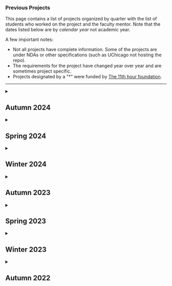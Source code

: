<!--- This file is generated from a script DO NOT EDIT DIRECTLY -->
### Previous Projects

This page contains a list of projects organized by quarter with the list of students who worked on the project and the faculty mentor. Note that the dates listed below are by _calendar year_ not academic year.

A few important notes:
* Not all projects have complete information. Some of the projects are under NDAs or other specifications (such as UChicago not hosting the repo).
* The requirements for the project have changed year over year and are sometimes project specific.
* Projects designated by a "&#8224;" were funded by <!-- markdown-link-check-disable -->[The 11th hour foundation](https://11thhourproject.org/)<!-- markdown-link-check-enable -->.

---


<details>

<summary><h2>Autumn 2024</h2></summary>

This quarter's pitchbook, which contains the basic project specification can be found <a href="./pitchbooks/2024-autumn-pitchbook.pdf">here</a>.

<table>
        <thead>
            <tr>
                <th>Org. Name</th>
                <th>Project Desc.</th>
                <th>Repository</th>
                <th>One-Pager</th>
                <th>Mentor(s)</th>
                <th>Students</th>
                <th>External Mentor(s)</th>
                <th>TA</th>
            </tr>
        </thead>
        <tbody>
    <tr><td><a href="https://www.anl.gov/">Argonne</a></td><td>Extending Argo with LLM-driven Agents and Workflows</td><td><a href="https://github.com/dsi-clinic/2024-autumn-argonne">Private Repo</a></td><td><a href="./one-pagers/2024-autumn/Argonne.pdf">One-Pager</a></td><td><ul><li><a href="https://datascience.uchicago.edu/people/bill-trok/">Bill Trok</a></li></ul></td><td><ul><li><a href="https://www.github.com/siyakalra830">Siya Kalra</a></li><li><a href="https://www.github.com/aliu65803">Angela Liu</a></li><li><a href="https://www.github.com/anacpguedes">Ana Carolina Pereira Guedes</a></li><li><a href="https://www.github.com/udaymalik12">Uday Malik</a></li></ul></td><td><ul><li>Matthew Dearing</li></ul></td><td><ul><li><a href="https://github.com/cassietang717">Cassie Tang</a></li></ul></td></tr>
<tr><td><a href="https://computing.fnal.gov/kevin-pedro/">Fermilab Simulations</a></td><td>Improving ML-based simulations of particle physics experiments</td><td><a href="https://github.com/dsi-clinic/2023-Autumn-Clinic-Fermi-CaloDiffusionPaper">DSI Repo</a></td><td><a href="./one-pagers/2024-autumn/Fermi-simulations.pdf">One-Pager</a></td><td><ul><li>Owen Melina</li><li><a href="https://datascience.uchicago.edu/people/alexander-bogatskiy/">Alexander Bogatskiy</a></li></ul></td><td><ul><li><a href="https://www.github.com/TangyKiwi">Kevin Lin</a></li><li><a href="https://www.github.com/dcm9">Aaron Zhang</a></li><li><a href="https://www.github.com/isaacharlem">Isaac Harlem</a></li><li><a href="https://www.github.com/simonkatz88">Simon Katz</a></li></ul></td><td><ul><li>Oz Amram </li><li> Kevin Pedro</li></ul></td><td><ul><li><a href="https://github.com/IanJoffe">Ian Joffe</a></li></ul></td></tr>
<tr><td><a href="https://computing.fnal.gov/giuseppe-cerati/">Fermilab Graph Neural Networks</a></td><td>Graph Neural Networks for Liquid Argon Time Projection Chambers</td><td><a href="https://github.com/dsi-clinic/2024-autumn-nugraph">DSI Repo</a></td><td><a href="./one-pagers/2024-autumn/Fermi-gnn.pdf">One-Pager</a></td><td><ul><li><a href="https://datascience.uchicago.edu/people/jie-jian/">Jie Jian</a></li></ul></td><td><ul><li><a href="https://www.github.com/msaidenberg">Meghane Saidenberg-Coriston</a></li><li><a href="https://www.github.com/crimsondevil0929">Yuze Gu</a></li><li><a href="https://www.github.com/alexbacro">Alexander Bacro</a></li></ul></td><td><ul><li>Giuseppe Cerati</li></ul></td><td><ul><li><a href="https://github.com/jiazheng-wang-yes">Justin Wang</a></li></ul></td></tr>
<tr><td><a href="https://cmap.illinois.gov/">Chicago Metropolitan Agency for Planning</a></td><td>NE Illinois Stormwater Storage and Site-Scale Green Infrastructure Inventory</td><td><a href="https://github.com/dsi-clinic/CMAP">DSI Repo</a></td><td><a href="./one-pagers/2024-autumn/CMAP.pdf">One-Pager</a></td><td><ul><li><a href="https://scholar.google.com/citations?user=1Gs8kcYAAAAJ&hl=en">Anna Woodard</a></li></ul></td><td><ul><li><a href="https://www.github.com/anna-poon">Anna Poon</a></li><li><a href="https://www.github.com/ms475">Mohit Kumar Sathishkumar</a></li><li><a href="https://www.github.com/collin-k">Collin Kim</a></li><li><a href="https://www.github.com/Wxy-23">Xiaoyue Wei</a></li></ul></td><td><ul><li>Holly Hudson</li></ul></td><td><ul><li><a href="https://github.com/cassietang717">Cassie Tang</a></li></ul></td></tr>
<tr><td><a href="https://internetequity.uchicago.edu/">Internet Equity Initative</a></td><td>Patterns of FCC broadband challenges</td><td><a href="https://github.com/dsi-clinic/2024-autumn-IEI">Private Repo</a></td><td><a href="./one-pagers/2024-autumn/Internet%20Equity%20Initative.pdf">One-Pager</a></td><td><ul><li><a href="https://datascience.uchicago.edu/people/jonatas-marques/">Jonatas Marques</a></li></ul></td><td><ul><li><a href="https://www.github.com/normanalexa31">Alexa Norman</a></li><li><a href="https://www.github.com/Haina2004">Haina Yu</a></li><li><a href="https://www.github.com/JackChefetz">Jack Chefetz</a></li><li><a href="https://www.github.com/chychoy">Hing Yee Choy</a></li></ul></td><td><ul><li>Alexis Schrubbe</li></ul></td><td><ul><li><a href="https://github.com/stellaaachen">Stella Chen</a></li></ul></td></tr>
<tr><td><a href="">Center for Living Systems</a></td><td>AI and Cell Segmentation</td><td><a href="https://github.com/dsi-clinic/2024-autumn-cls">Private Repo</a></td><td><a href="./one-pagers/2024-autumn/Center%20for%20Living%20Systems.pdf">One-Pager</a></td><td><ul><li><a href="https://datascience.uchicago.edu/people/liya-ding/">Liya Ding</a></li></ul></td><td><ul><li><a href="https://www.github.com/kruthig03">Kruthi Gollapudi</a></li><li><a href="https://www.github.com/etanios03">Eve Tanios</a></li><li><a href="https://www.github.com/jbendavid">Jared Bendavid</a></li><li><a href="https://www.github.com/victorfbrown">Victor Brown</a></li></ul></td><td></td><td><ul><li><a href="https://github.com/jiazheng-wang-yes">Justin Wang</a></li></ul></td></tr>
<tr><td><a href="https://www.morningstar.com">Morningstar</a></td><td>LLM Performance Improvements</td><td><a href="https://github.com/dsi-clinic/2024-autumn-morningstar">Private Repo</a></td><td></td><td><ul><li><a href="https://github.com/timhannifan">Tim Hannifan</a></li><li><a href="https://scholar.google.com/citations?user=AzsyeyIAAAAJ&hl=en">Patricia Chiril</a></li></ul></td><td><ul><li><a href="https://www.github.com/jonathanhuang-bot">Jonathan Huang</a></li><li><a href="https://www.github.com/arenmizuno">Aren Mizuno</a></li><li><a href="https://www.github.com/henryjosephson">Henry Josephson</a></li><li><a href="https://www.github.com/Kev0208">Kevin Liu</a></li></ul></td><td></td><td><ul><li><a href="https://github.com/graceshaoy">Grace Shao</a></li></ul></td></tr>
<tr><td><a href="https://www.invenergy.com">Invenergy</a></td><td>Gen AI for Energy News</td><td><a href="https://github.com/dsi-clinic/2024-autumn-invenergy">Private Repo</a></td><td></td><td><ul><li><a href="https://scholar.google.com/citations?user=-RVWgYUAAAAJ&hl=en">Julia Mendelsohn</a></li><li><a href="https://www.nickross.site/">Nick Ross</a></li></ul></td><td><ul><li><a href="https://www.github.com/AMA7103">Anuj Agarwal</a></li><li><a href="https://www.github.com/egouilliard">Edouard Gouilliard</a></li><li><a href="https://www.github.com/yyyyyyyyyynot">Yanzhe Shi</a></li><li><a href="https://www.github.com/rainliu19">Rain Liu</a></li></ul></td><td></td><td></td></tr>
<tr><td><a href="https://www.foodsystem6.org/">Food System 6</a></td><td>Visualizing the Economic Infrastructure of the US Poultry Industry</td><td><a href="https://github.com/dsi-clinic/2024-autumn-FS6">Private Repo</a></td><td><a href="./one-pagers/2024-autumn/Food%20System%206.pdf">One-Pager</a></td><td><ul><li><a href="https://datascience.uchicago.edu/people/meghan-hutch-she-her/">Meghan Hutch</a></li></ul></td><td><ul><li><a href="https://www.github.com/lilaweizer">Lila Weizer</a></li><li><a href="https://www.github.com/MaoYingrong">Yingrong Mao</a></li><li><a href="https://www.github.com/hleiderman">Hayden Leiderman</a></li><li><a href="https://www.github.com/maxwell-resnick">Maxwell Resnick</a></li></ul></td><td></td><td><ul><li><a href="https://github.com/YukaiYang0803">Yukai Yang</a></li></ul></td></tr>
<tr><td><a href="https://help.rescue.org">International Rescue Committee</a></td><td>Malnutrition Prediction</td><td><a href="https://github.com/dsi-clinic/2024-autumn-IRC">Private Repo</a></td><td><a href="./one-pagers/2024-autumn/International%20Rescue%20Committee.pdf">One-Pager</a></td><td><ul><li><a href="https://datascience.uchicago.edu/people/seyed-a-esmaeili/">Seyed Esmaeili</a></li><li><a href="https://datascience.uchicago.edu/people/susan-paykin/">Susan Paykin</a></li></ul></td><td><ul><li><a href="https://www.github.com/mlumlauf">Maya Umlauf</a></li><li><a href="https://www.github.com/bellegn1">Belle Nahoom</a></li><li><a href="https://www.github.com/alexandranehme">Alexandra Nehme</a></li><li><a href="https://www.github.com/ emmaricks">Emma Ricks</a></li></ul></td><td></td><td><ul><li><a href="https://github.com/YukaiYang0803">Yukai Yang</a></li></ul></td></tr>
<tr><td><a href="https://buildingdecarb.org/">Building Decarbonization Coalition</a></td><td>LLM/Chatbot for Thermal Energy Networks</td><td><a href="https://github.com/dsi-clinic/2024-autumn-building-decarbon">Private Repo</a></td><td><a href="./one-pagers/2024-autumn/Building%20Decarbonization%20Coalition.pdf">One-Pager</a></td><td><ul><li><a href="https://scholar.google.com.hk/citations?user=B-cTWkEAAAAJ">Satadisha Saha Bhowmick</a></li></ul></td><td><ul><li><a href="https://www.github.com/jmakk123">Jared Maksoud</a></li><li><a href="https://www.github.com/mondaiarimasen">Victor Zhang</a></li><li><a href="https://www.github.com/akaboski">Andrew Kaboski</a></li><li><a href="https://www.github.com/aguerrero0034">Andres A Guerrero</a></li></ul></td><td></td><td><ul><li><a href="https://github.com/IanJoffe">Ian Joffe</a></li></ul></td></tr>
<tr><td><a href="https://www.rafiusa.org/">RAFI -- Grocery Atlas&#8224;</a></td><td>MSA Analysis on Grocery Atlas</td><td><a href="https://github.com/dsi-clinic/2024-autumn-rafi-grocery">Private Repo</a></td><td><a href="./one-pagers/2024-autumn/RAFI%20--%20Grocery%20Atlas.pdf">One-Pager</a></td><td><ul><li><a href="https://datascience.uchicago.edu/people/kelly-smalenberger/">Kelly Smalenberger</a></li></ul></td><td><ul><li><a href="https://www.github.com/khwaishvohra">Khwaish Vohra</a></li><li><a href="https://www.github.com/jenspinoglio">Jennifer Spinoglio</a></li><li><a href="https://www.github.com/amarchakitus">Adam Marchakitus</a></li><li><a href="https://www.github.com/joaqpinto">Joaquin Pinto</a></li></ul></td><td><ul><li>Dylan Halpern</li></ul></td><td><ul><li><a href="https://github.com/asteinhart">Austin Steinhart</a></li></ul></td></tr>
<tr><td><a href="https://www.lib.uchicago.edu/">UChicago Library</a></td><td>Optimizing Library Storage</td><td><a href="https://github.com/dsi-clinic/2024-autumn-uchicago-library">Private Repo</a></td><td><a href="./one-pagers/2024-autumn/UChicago%20Library.pdf">One-Pager</a></td><td><ul><li><a href="https://github.com/SusannaLange">Susanna Lange</a></li></ul></td><td><ul><li><a href="https://www.github.com/seanwon1217">Seungwook (Sean) Won</a></li><li><a href="https://www.github.com/TheShai81">Shailesh Bolduc</a></li><li><a href="https://www.github.com/nitikakurma">Nitika Kurma</a></li><li><a href="https://www.github.com/kaitlynli2025">Kaitlyn Li</a></li></ul></td><td><ul><li>David Bottorff</li></ul></td><td><ul><li><a href="https://github.com/asteinhart">Austin Steinhart</a></li></ul></td></tr>
<tr><td><a href="https://www.rafiusa.org/">RAFI -- Demographic Overlay&#8224;</a></td><td>Demographic overlay on Poultry Farms</td><td><a href="https://github.com/dsi-clinic/2024-autumn-rafi-poultry">Private Repo</a></td><td><a href="./one-pagers/2024-autumn/RAFI%20--%20Demographic%20Overlay.pdf">One-Pager</a></td><td><ul><li><a href="https://datascience.uchicago.edu/people/kriti-sehgal/">Kriti Sehgal</a></li></ul></td><td><ul><li><a href="https://www.github.com/sabrinamatsui31">Sabrina Matsui</a></li><li><a href="https://www.github.com/Estherg1">Esther Goldberg</a></li><li><a href="https://www.github.com/ypan02">Yue Pan</a></li><li><a href="https://www.github.com/yasminshalim">Yasmin Shalim</a></li></ul></td><td><ul><li>Trevor Spreadbury</li></ul></td><td><ul><li><a href="https://github.com/stellaaachen">Stella Chen</a></li></ul></td></tr>
<tr><td><a href="">IDI -- Palm Industry Grievances&#8224;</a></td><td>Mapping Human Rights Violations in the Palm Oil Industry</td><td><a href="https://github.com/dsi-clinic/2024-autumn-palmwatch-grievences">Private Repo</a></td><td><a href="./one-pagers/2024-autumn/IDI%20--%20Palm%20Industry%20Grievances.pdf">One-Pager</a></td><td><ul><li><a href="https://jc-fang.github.io/">Jingchao Fang</a></li></ul></td><td><ul><li><a href="https://www.github.com/hwschwab">Harper Schwab</a></li><li><a href="https://www.github.com/nwosuo">Osinachi Nkemdirim Nwosu</a></li><li><a href="https://www.github.com/emandabisrat">Emanda Bisrat</a></li><li><a href="https://www.github.com/liamstarnes">Liam Starnes</a></li></ul></td><td><ul><li>Launa Greer</li></ul></td><td></td></tr>
<tr><td><a href="">University of Northern Iowa</a></td><td>Characterizing Narrative Through Variations in Power Dynamics</td><td><a href="https://github.com/dsi-clinic/2024-autumn-uni">Private Repo</a></td><td><a href="./one-pagers/2024-autumn/University%20of%20Northern%20Iowa.pdf">One-Pager</a></td><td><ul><li><a href="https://scholar.google.com/citations?user=GpbeNCsAAAAJ&hl=en">Ganghua Wang</a></li></ul></td><td><ul><li><a href="https://www.github.com/WinaAar">Wina Aaron</a></li><li><a href="https://www.github.com/abigailstarr">Abigail Starr</a></li><li><a href="https://www.github.com/shfessuh">Sana Fessuh</a></li><li><a href="https://www.github.com/AnniiiinnA">Hanyun Liu</a></li></ul></td><td><ul><li>Taraneh Matloob</li></ul></td><td><ul><li><a href="https://github.com/graceshaoy">Grace Shao</a></li></ul></td></tr>
</tbody></table>
</details>
<details>

<summary><h2>Spring 2024</h2></summary>

This quarter's pitchbook, which contains the basic project specification can be found <a href="./pitchbooks/2024-spring-pitchbook.pdf">here</a>.

<table>
        <thead>
            <tr>
                <th>Org. Name</th>
                <th>Project Desc.</th>
                <th>Repository</th>
                <th>One-Pager</th>
                <th>Mentor(s)</th>
                <th>Students</th>
                <th>External Mentor(s)</th>
                <th>TA</th>
            </tr>
        </thead>
        <tbody>
    <tr><td><a href="https://www.anl.gov/">Argonne</a></td><td>Operational requirement management using graph based knowledge            networks</td><td><a href="https://github.com/dsi-clinic/2023-clinic-Argonne">Private Repo</a></td><td><a href="./one-pagers/2024-spring/Argonne.pdf">One-Pager</a></td><td><ul><li><a href="https://datascience.uchicago.edu/people/bill-trok/">Bill Trok</a></li><li><a href="https://yjchoe.github.io/">YJ Choe</a></li></ul></td><td><ul><li><a href="https://www.github.com/VincentChirio">Vincent Chirio</a></li><li><a href="https://www.github.com/EllisBrander">Andrew Brander</a></li><li><a href="https://www.github.com/isaacharlem">Isaac Harlem</a></li><li><a href="https://www.github.com/Natiberhe">Nathan Berhe</a></li></ul></td><td><ul><li>Matthew Dearing</li></ul></td><td><ul><li><a href="https://github.com/vperezmartin">Victor Perez Martin</a></li></ul></td></tr>
<tr><td><a href="https://www.anl.gov/">Argonne-Fermi</a></td><td>AI to identify "lessons learned" in project documents</td><td><a href="https://github.com/dsi-clinic/2023-autumn-argonne-fermi">Private Repo</a></td><td><a href="./one-pagers/2024-spring/Argonne-Fermi.pdf">One-Pager</a></td><td><ul><li><a href="http://imehlhaff.net/">Isaac Mehlhaff</a></li></ul></td><td><ul><li><a href="https://www.github.com/tkchenedu">Kevin Chen</a></li><li><a href="https://www.github.com/helenyxzhou">Helen Zhou</a></li><li><a href="https://www.github.com/andrewjtdunn">Andrew Dunn</a></li></ul></td><td><ul><li>Matthew Dearing</li></ul></td><td><ul><li><a href="https://github.com/Yuxin-Ji">Yuxin Ji (Jessica)</a></li></ul></td></tr>
<tr><td><a href="https://revealnews.org/">Center for Investigative Reporting</a></td><td>OSHA Workplace Injuries</td><td><a href="https://github.com/dsi-clinic/2024-spring-cir">Private Repo</a></td><td><a href="./one-pagers/2024-spring/CIR.pdf">One-Pager</a></td><td><ul><li><a href="https://www.nickross.site/">Nick Ross</a></li></ul></td><td><ul><li><a href="https://www.github.com/egouilliard">Edouard Gouilliard</a></li><li><a href="https://www.github.com/hwschwab">Harper Schwab</a></li></ul></td><td><ul><li>Melissa Lewis</li></ul></td><td></td></tr>
<tr><td><a href="">Chicago Metropolitan Agency for Planning</a></td><td>AI to recognize stormwater detention features</td><td><a href="https://github.com/dsi-clinic/2024-winter-cmap">Private Repo</a></td><td><a href="./one-pagers/2024-spring/CMAP.pdf">One-Pager</a></td><td><ul><li><a href="https://scholar.google.com/citations?user=1Gs8kcYAAAAJ&hl=en">Anna Woodard</a></li><li><a href="https://github.com/timhannifan">Tim Hannifan</a></li></ul></td><td><ul><li><a href="https://www.github.com/tamamitamura">Tamami Tamura</a></li><li><a href="https://www.github.com/wmingyan">Mingyan Wang</a></li><li><a href="https://www.github.com/Grey-Xu-Yang">Grey Xu</a></li><li><a href="https://www.github.com/Miaoli-04">Miao Li</a></li></ul></td><td><ul><li>Holly Hudson</li></ul></td><td><ul><li><a href="https://github.com/vperezmartin">Victor Perez Martin</a></li></ul></td></tr>
<tr><td><a href="https://www.chicagotrading.com/">Chicago Trading Company</a></td><td>Sentiment analysis of social media postings</td><td><a href="https://github.com/dsi-clinic/2024-winter-ctc">Private Repo</a></td><td></td><td><ul><li><a href="https://cs.uchicago.edu/people/david-uminsky/">David Uminsky</a></li><li><a href="https://scholar.google.com/citations?user=AzsyeyIAAAAJ&hl=en">Patricia Chiril</a></li></ul></td><td><ul><li><a href="https://www.github.com/emilperdue">Emil Perdue</a></li><li><a href="https://www.github.com/JihuiTanUchicago">Jihui Tan</a></li><li><a href="https://www.github.com/KekunH">Kekun Han</a></li><li><a href="https://www.github.com/xylucien">Xinyu Liu</a></li></ul></td><td><ul><li>Natasha Pekelis</li></ul></td><td><ul><li>Rishabh Shastry</li></ul></td></tr>
<tr><td><a href="">Climate Cabinet&#8224;</a></td><td>Campaign Finance Tracking</td><td><a href="https://github.com/dsi-clinic/2024-winter-climate-cabinet-campaign-finance-tracker">DSI Repo</a></td><td><a href="./one-pagers/2024-spring/Climate%20Cabinet.pdf">One-Pager</a></td><td><ul><li><a href="https://github.com/trevorspreadbury">Trevor Spreadbury</a></li></ul></td><td><ul><li><a href="https://www.github.com/klee2024">Kaya Lee</a></li><li><a href="https://www.github.com/ygxu01">Yangge Xu</a></li><li><a href="https://www.github.com/bhavyapan">Bhavya Pandey</a></li></ul></td><td><ul><li>Caleb Braun</li></ul></td><td><ul><li><a href="https://github.com/sarahwalker10">Sarah Walker</a></li></ul></td></tr>
<tr><td><a href="https://computing.fnal.gov/kevin-pedro/">Fermilab Simulations</a></td><td>AI Diffusion models for simulating particle physics experiments</td><td><a href="https://github.com/dsi-clinic/2023-Autumn-Clinic-Fermi-CaloDiffusionPaper">DSI Repo</a></td><td><a href="./one-pagers/2024-spring/Fermi-simulations.pdf">One-Pager</a></td><td><ul><li><a href="https://github.com/peterparity">Peter Lu</a></li></ul></td><td><ul><li><a href="https://www.github.com/Jl-999">Josh (Jiaxin) Li</a></li><li><a href="https://www.github.com/victorfbrown">Victor Brown</a></li><li><a href="https://www.github.com/singh8uch">Grey Singh</a></li><li><a href="https://www.github.com/dcm9">Aaron Zhang</a></li></ul></td><td><ul><li>Oz Amram </li><li> Kevin Pedro</li></ul></td><td><ul><li><a href="https://github.com/chenhuifei01">Fei Wang</a></li></ul></td></tr>
<tr><td><a href="https://computing.fnal.gov/giuseppe-cerati/">Fermilab Graph Neural Networks</a></td><td>GNNs for particle reconstruction in neutrino experiments</td><td><a href="https://github.com/exatrkx/NuGraph">DSI Repo</a></td><td><a href="./one-pagers/2024-spring/Fermi-gnn.pdf">One-Pager</a></td><td><ul><li><a href="https://chong-l.github.io/">Chong Liu</a></li></ul></td><td><ul><li><a href="https://www.github.com/mdavila68">Mathias Davila</a></li><li><a href="https://www.github.com/aarmanpannu">Aarman Pannu</a></li><li><a href="https://www.github.com/Jeremytsai6987">Ya-Wei Tsai</a></li><li><a href="https://www.github.com/phfan">Yufei Fan</a></li></ul></td><td><ul><li>Giuseppe Cerati</li></ul></td><td><ul><li><a href="https://github.com/chiertu">Yiran Hao</a></li></ul></td></tr>
<tr><td><a href="https://internetequity.uchicago.edu/">Internet Equity</a></td><td>Patterns of FCC broadband challenges</td><td><a href="https://github.com/dsi-clinic/2023-autumn-internet-equity">Private Repo</a></td><td><a href="./one-pagers/2024-spring/Internet%20Equity.pdf">One-Pager</a></td><td><ul><li><a href="https://github.com/timhannifan">Tim Hannifan</a></li><li><a href="https://jonatasamarques.com/">Jonatas Marques</a></li></ul></td><td><ul><li><a href="https://www.github.com/damiandhillon">Damian Dhillon</a></li><li><a href="https://www.github.com/shwetha-srinivasan">Shwetha Srinivasan</a></li><li><a href="https://www.github.com/ElenaSmyslovskikh">Elena Smyslovskikh</a></li></ul></td><td><ul><li>Alexis Schrubbe</li></ul></td><td><ul><li><a href="https://github.com/ridhi96">Ridhi Purohit</a></li></ul></td></tr>
<tr><td><a href="https://invenergy.com/">Invenergy</a></td><td>Modeling wind energy production using AI</td><td><a href="https://github.com/dsi-clinic/2024-winter-invenergy">Private Repo</a></td><td></td><td><ul><li><a href="https://scholar.google.com/citations?user=X3V6rM8AAAAJ&hl=el">Vasileios Charisopoulos</a></li></ul></td><td><ul><li><a href="https://www.github.com/MarkValadez">Mark Valadez</a></li><li><a href="https://www.github.com/jmarshall17">Jason Marshall</a></li><li><a href="https://www.github.com/yushuqiu1">Yushu Qiu</a></li><li><a href="https://www.github.com/mingxuan1130">Mingxuan Liu</a></li></ul></td><td><ul><li>Zoe Kimpel</li></ul></td><td><ul><li><a href="https://github.com/chiertu">Yiran Hao</a></li></ul></td></tr>
<tr><td><a href="https://www.morningstar.com/">Morningstar</a></td><td>Codebase optimization with LLMs</td><td><a href="https://github.com/dsi-clinic/2024-spring-morningstar">Private Repo</a></td><td></td><td><ul><li><a href="https://scholar.google.com.hk/citations?user=B-cTWkEAAAAJ">Satadisha Saha Bhowmick</a></li></ul></td><td><ul><li><a href="https://www.github.com/CarlJohnson3">John Carlson</a></li><li><a href="https://www.github.com/Jaryang">Jariel Yang</a></li><li><a href="https://www.github.com/ron-di28">Ronghui (Ron) Di</a></li><li><a href="https://www.github.com/jonathanhuang-bot">Jonathan Huang</a></li></ul></td><td><ul><li>Josh Charney</li></ul></td><td><ul><li>Rishabh Shastry</li></ul></td></tr>
<tr><td><a href="https://www.perpetualuse.org/">Perpetual&#8224;</a></td><td>Location optimizations for placement of foodware reuse systems</td><td><a href="https://github.com/dsi-clinic/2023-clinic-perpetual">Private Repo</a></td><td><a href="./one-pagers/2024-spring/Perpetual.pdf">One-Pager</a></td><td><ul><li><a href="https://github.com/LaunaG">Launa Greer</a></li></ul></td><td><ul><li><a href="https://www.github.com/lydia-l3">Lydia Lo</a></li><li><a href="https://www.github.com/AMA7103">Anuj Agarwal</a></li><li><a href="https://www.github.com/Kevin2330">Kaiwen Dong</a></li><li><a href="https://www.github.com/jchristensonCHI">John Morris Christenson</a></li></ul></td><td><ul><li>Ellie Moss</li></ul></td><td><ul><li><a href="https://github.com/sarahwalker10">Sarah Walker</a></li></ul></td></tr>
<tr><td><a href="https://www.rafiusa.org">Rural Advancement Foundation International&#8224;</a></td><td>Poultry Packaging Consolidation</td><td><a href="https://github.com/dsi-clinic/2024-winter-rafi-poultry-cafos">DSI Repo</a></td><td><a href="./one-pagers/2024-spring/RAFI.pdf">One-Pager</a></td><td><ul><li><a href="https://github.com/toddnief">Todd Nief</a></li></ul></td><td><ul><li><a href="https://www.github.com/stellaaachen">Stella Chen</a></li><li><a href="https://www.github.com/angelrodriguezgonzalez">Angel Rodriguez Gonzalez</a></li><li><a href="https://www.github.com/hantaoxiao">Hantao Xiao</a></li><li><a href="https://www.github.com/beibeibeihe">Yuxi He</a></li></ul></td><td><ul><li>Aaron Johnson</li></ul></td><td><ul><li><a href="https://github.com/catalystxu">Rita Xu</a></li></ul></td></tr>
</tbody></table>
</details>
<details>

<summary><h2>Winter 2024</h2></summary>

This quarter's pitchbook, which contains the basic project specification can be found <a href="./pitchbooks/2024-winter-pitchbook.pdf">here</a>.

<table>
        <thead>
            <tr>
                <th>Org. Name</th>
                <th>Project Desc.</th>
                <th>Repository</th>
                <th>One-Pager</th>
                <th>Mentor(s)</th>
                <th>Students</th>
                <th>External Mentor(s)</th>
                <th>TA</th>
            </tr>
        </thead>
        <tbody>
    <tr><td><a href="https://www.amfam.com/">AmFam</a></td><td>Generative AI Models for housing images</td><td><a href="https://github.com/dsi-clinic/2023-autumn-amfam">Private Repo</a></td><td><a href="./one-pagers/2024-winter/AmFam.pdf">One-Pager</a></td><td><ul><li><a href="https://scholar.google.com/citations?user=1Gs8kcYAAAAJ&hl=en">Anna Woodard</a></li></ul></td><td><ul><li><a href="https://www.github.com/graceannwang">Grace Wang</a></li><li><a href="https://www.github.com/dbchristenson">DB Christenson</a></li><li><a href="https://www.github.com/leonwlx">Leon (Lixin) Wang</a></li><li><a href="https://www.github.com/olesiaskh">Olesia Khrapunova</a></li></ul></td><td><ul><li><ul><li>Tim Rouse</li><li>Jessie Zhu</li></ul></li></ul></td><td><ul><li><a href="https://github.com/Yuxin-Ji">Yuxin Ji (Jessica)</a></li></ul></td></tr>
<tr><td><a href="https://www.anl.gov/">Argonne</a></td><td>Operational requirement management using graph based knowledge            networks</td><td><a href="https://github.com/dsi-clinic/2023-clinic-Argonne">Private Repo</a></td><td><a href="./one-pagers/2024-winter/Argonne.pdf">One-Pager</a></td><td><ul><li><a href="https://datascience.uchicago.edu/people/bill-trok/">Bill Trok</a></li><li><a href="https://yjchoe.github.io/">YJ Choe</a></li></ul></td><td><ul><li><a href="https://www.github.com/JasonYUChicago">Jason Yu</a></li><li><a href="https://www.github.com/m-ghosal">Mayurakshi Ghosal</a></li><li><a href="https://www.github.com/VincentChirio">Vincent Chirio</a></li><li><a href="https://www.github.com/EllisBrander">Andrew Ellis Brander</a></li></ul></td><td><ul><li>[Matthew Dearing</li></ul></td><td><ul><li><a href="https://github.com/vperezmartin">Victor Perez Martin</a></li></ul></td></tr>
<tr><td><a href="https://www.anl.gov/">Argonne-Fermi</a></td><td>AI to identify "lessons learned" in project documents</td><td><a href="https://github.com/dsi-clinic/2023-autumn-argonne-fermi">Private Repo</a></td><td><a href="./one-pagers/2024-winter/Argonne-Fermi.pdf">One-Pager</a></td><td><ul><li><a href="http://imehlhaff.net/">Isaac Mehlhaff</a></li></ul></td><td><ul><li><a href="https://www.github.com/zihua-uc">Zihua Chen</a></li><li><a href="https://www.github.com/yuanninghuang">Yuanning (Violet) Huang</a></li><li><a href="https://www.github.com/niclia">Nicholas Liagridonis</a></li></ul></td><td><ul><li>[Matthew Dearing</li></ul></td><td><ul><li><a href="https://github.com/Yuxin-Ji">Yuxin Ji (Jessica)</a></li></ul></td></tr>
<tr><td><a href="">BankTrack&#8224;</a></td><td>NLP to automate the extraction of commercial debt data</td><td><a href="https://github.com/dsi-clinic/2024-winter-clinic-banktrack">Private Repo</a></td><td><a href="./one-pagers/2024-winter/BankTrack.pdf">One-Pager</a></td><td><ul><li><a href="https://github.com/trevorspreadbury">Trevor Spreadbury</a></li></ul></td><td><ul><li><a href="https://www.github.com/chychoy">Hing Yee (Cissy) Choy</a></li><li><a href="https://www.github.com/graceshaoy">Grace Shao</a></li><li><a href="https://www.github.com/damiandhillon">Damian Dhillon</a></li><li><a href="https://www.github.com/mattzhao-R">Matthew Zhao</a></li></ul></td><td><ul><li>Ryan Brightwell</li></ul></td><td><ul><li><a href="https://github.com/chenhuifei01">Fei Wang</a></li></ul></td></tr>
<tr><td><a href="">Chicago Metropolitan Agency for Planning</a></td><td>AI to recognize stormwater detention features</td><td><a href="https://github.com/dsi-clinic/2024-winter-cmap">Private Repo</a></td><td><a href="./one-pagers/2024-winter/CMAP.pdf">One-Pager</a></td><td><ul><li><a href="https://scholar.google.com/citations?user=1Gs8kcYAAAAJ&hl=en">Anna Woodard</a></li><li><a href="https://github.com/timhannifan">Tim Hannifan</a></li></ul></td><td><ul><li><a href="https://www.github.com/sjne09">Spencer Ellis</a></li><li><a href="https://www.github.com/tamamitamura">Tamami Tamura</a></li><li><a href="https://www.github.com/Rubemat20">Matthew Rubenstein</a></li></ul></td><td><ul><li>Holly Hudson</li></ul></td><td><ul><li><a href="https://github.com/vperezmartin">Victor Perez Martin</a></li></ul></td></tr>
<tr><td><a href="https://www.chicagotrading.com/">Chicago Trading Company</a></td><td>Sentiment analysis of social media postings</td><td><a href="https://github.com/dsi-clinic/2024-winter-ctc">Private Repo</a></td><td><a href="./one-pagers/2024-winter/CTC.pdf">One-Pager</a></td><td><ul><li><a href="https://cs.uchicago.edu/people/david-uminsky/">David Uminsky</a></li><li><a href="https://scholar.google.com/citations?user=AzsyeyIAAAAJ&hl=en">Patricia Chiril</a></li></ul></td><td><ul><li><a href="https://www.github.com/rrhuang">Richard Huang</a></li><li><a href="https://www.github.com/">Xinyu Liu</a></li><li><a href="https://www.github.com/KekunH">Kekun Han</a></li></ul></td><td><ul><li>Natasha Pekelis</li></ul></td><td><ul><li><a href="https://github.com/ywchen814">Yuwei (Grant) Chen</a></li></ul></td></tr>
<tr><td><a href="">Climate Cabinet&#8224;</a></td><td>Campaign Finance Tracking</td><td><a href="https://github.com/dsi-clinic/2024-winter-climate-cabinet-campaign-finance-tracker">DSI Repo</a></td><td><a href="./one-pagers/2024-winter/Climate%20Cabinet.pdf">One-Pager</a></td><td><ul><li><a href="https://github.com/trevorspreadbury">Trevor Spreadbury</a></li></ul></td><td><ul><li><a href="https://www.github.com/nrposner">Nicolas Posner</a></li><li><a href="https://www.github.com/alankagiri">Alan Mburu Kagiri</a></li><li><a href="https://www.github.com/adilkassim">Adil Kassim</a></li><li><a href="https://www.github.com/naynapashilkar">Nayna Pashilkar</a></li></ul></td><td><ul><li>Caleb Braun</li></ul></td><td><ul><li><a href="https://github.com/averyschoen">Avery Schoen</a></li></ul></td></tr>
<tr><td><a href="">Compost Research & Education Foundation&#8224;</a></td><td>Disposable Packaging Disintegration Analysis</td><td><a href="https://github.com/dsi-clinic/2024-winter-compostable">Private Repo</a></td><td><a href="./one-pagers/2024-winter/CREF.pdf">One-Pager</a></td><td><ul><li><a href="https://github.com/toddnief">Todd Nief</a></li></ul></td><td><ul><li><a href="https://www.github.com/kris057">Kristof Turan</a></li><li><a href="https://www.github.com/allym0806">Jiaying (Ally) Yun</a></li><li><a href="https://www.github.com/ceciliazhang0329">Xinyi Zhang</a></li></ul></td><td><ul><li>Emily McGill</li></ul></td><td><ul><li><a href="https://github.com/catalystxu">Rita Xu</a></li></ul></td></tr>
<tr><td><a href="https://computing.fnal.gov/kevin-pedro/">Fermilab Simulations</a></td><td>AI Diffusion models for simulating particle physics experiments</td><td><a href="https://github.com/dsi-clinic/2023-Autumn-Clinic-Fermi-CaloDiffusionPaper">DSI Repo</a></td><td><a href="./one-pagers/2024-winter/Fermi-simulations.pdf">One-Pager</a></td><td><ul><li><a href="https://scholar.google.co.in/citations?user=ObZopO8AAAAJ&hl=en">Rituparno Mandal</a></li><li><a href="https://github.com/peterparity">Peter Lu</a></li></ul></td><td><ul><li><a href="https://www.github.com/Douglasmsw">Douglas Williams</a></li><li><a href="https://www.github.com/kmballantyne">Keegan Ballantyne</a></li><li><a href="https://www.github.com/carinakane">Carina Kane</a></li><li><a href="https://www.github.com/singh8uch">Ajay Singh</a></li></ul></td><td><ul><li>Oz Amram </li><li> Kevin Pedro</li></ul></td><td><ul><li><a href="https://github.com/ywchen814">Yuwei (Grant) Chen</a></li></ul></td></tr>
<tr><td><a href="https://computing.fnal.gov/giuseppe-cerati/">Fermilab Graph Neural Networks</a></td><td>GNNs for particle reconstruction in neutrino experiments</td><td><a href="https://github.com/exatrkx/NuGraph">DSI Repo</a></td><td><a href="./one-pagers/2024-winter/Fermi-gnn.pdf">One-Pager</a></td><td><ul><li><a href="https://chong-l.github.io/">Chong Liu</a></li></ul></td><td><ul><li><a href="https://www.github.com/jiheeyy">Jihee You</a></li><li><a href="https://www.github.com/bkwalsh">Bayard Walsh</a></li><li><a href="https://www.github.com/LoombaSetu">Setu Loomba</a></li></ul></td><td><ul><li>Giuseppe Cerati</li></ul></td><td><ul><li><a href="https://github.com/chiertu">Yiran Hao</a></li></ul></td></tr>
<tr><td><a href="https://internetequity.uchicago.edu/">Internet Equity</a></td><td>Patterns of FCC broadband challenges</td><td><a href="https://github.com/dsi-clinic/2023-autumn-internet-equity">Private Repo</a></td><td><a href="./one-pagers/2024-winter/Internet%20Equity.pdf">One-Pager</a></td><td><ul><li><a href="https://github.com/timhannifan">Tim Hannifan</a></li><li><a href="https://jonatasamarques.com/">Jonatas Marques</a></li></ul></td><td><ul><li><a href="https://www.github.com/nehasadasivan">Neha Sadasivan</a></li><li><a href="https://www.github.com/aemiranda">Angelie Miranda</a></li><li><a href="https://www.github.com/Ry-Wu">Ruoyi Wu</a></li><li><a href="https://www.github.com/ElenaSmyslovskikh">Elena Smyslovskikh</a></li></ul></td><td><ul><li>Alexis Schrubbe</li></ul></td><td><ul><li><a href="https://github.com/soham239">Soham Gurjar</a></li></ul></td></tr>
<tr><td><a href="https://invenergy.com/">Invenergy</a></td><td>Modeling wind energy production using AI</td><td><a href="https://github.com/dsi-clinic/2024-winter-invenergy">Private Repo</a></td><td><a href="./one-pagers/2024-winter/Invenergy.pdf">One-Pager</a></td><td><ul><li><a href="https://scholar.google.com/citations?user=X3V6rM8AAAAJ&hl=el">Vasileios Charisopoulos</a></li></ul></td><td><ul><li><a href="https://www.github.com/MarkValadez">Mark Valadez</a></li><li><a href="https://www.github.com/jmarshall17">Jason Marshall</a></li><li><a href="https://www.github.com/jaskcodes">Jaskirat Kaur</a></li><li><a href="https://www.github.com/lguo7">Liuqi Guo</a></li></ul></td><td><ul><li>Zoe Kimpel</li></ul></td><td><ul><li><a href="https://github.com/averyschoen">Avery Schoen</a></li></ul></td></tr>
<tr><td><a href="https://www.rescue.org/">International Rescue Committee</a></td><td>Mobile education app usage analysis</td><td><a href="https://github.com/dsi-clinic/2023-autumn-irc">Private Repo</a></td><td><a href="./one-pagers/2024-winter/IRC.pdf">One-Pager</a></td><td><ul><li><a href="https://scholar.google.com/citations?user=302eGI0AAAAJ&hl=en">Cristina Garbacea</a></li></ul></td><td><ul><li><a href="https://www.github.com/tkchenedu">Kevin Chen</a></li><li><a href="https://www.github.com/rmathur1482">Rohan Mathur</a></li><li><a href="https://www.github.com/CarlJohnson3">John Carlson</a></li></ul></td><td><ul><li>Atish Gonsalves</li></ul></td><td><ul><li><a href="https://github.com/chenhuifei01">Fei Wang</a></li></ul></td></tr>
<tr><td><a href="">Perpetual&#8224;</a></td><td>Reusable foodware system design</td><td><a href="https://github.com/dsi-clinic/2024-winter-clinic-perpetual">DSI Repo</a></td><td><a href="./one-pagers/2024-winter/Perpetual.pdf">One-Pager</a></td><td><ul><li><a href="https://github.com/LaunaG">Launa Greer</a></li></ul></td><td><ul><li><a href="https://www.github.com/HuanlinDai">Huanlin Dai</a></li><li><a href="https://www.github.com/jescib">Jessica Cibrian</a></li><li><a href="https://www.github.com/genieugod">Yifan Wu</a></li><li><a href="https://www.github.com/lydia-l3">Lydia Lo</a></li></ul></td><td><ul><li>Ellie Moss</li></ul></td><td><ul><li><a href="https://github.com/sarahwalker10">Sarah Walker</a></li></ul></td></tr>
<tr><td><a href="https://www.prudential.com">Prudential</a></td><td>Sentiment Analysis in Stock Prediction</td><td>No Repository</td><td></td><td><ul><li><a href="https://www.nickross.site/">Nick Ross</a></li></ul></td><td><ul><li><a href="https://www.github.com/QichangZheng">Qichang Zheng</a></li><li><a href="https://www.github.com/RemoooOnWoods">Ruiqin (Max) Li</a></li><li><a href="https://www.github.com/WonjeYun">Wonje Yun</a></li><li><a href="https://www.github.com/JL-999">Jiaxin (Josh) Li</a></li></ul></td><td></td><td><ul><li><a href="https://github.com/chiertu">Yiran Hao</a></li></ul></td></tr>
<tr><td><a href="https://www.rafiusa.org">Rural Advancement Foundation International&#8224;</a></td><td>Poultry Packaging Consolidation</td><td><a href="https://github.com/dsi-clinic/2024-winter-rafi-poultry-cafos">DSI Repo</a></td><td><a href="./one-pagers/2024-winter/RAFI.pdf">One-Pager</a></td><td><ul><li><a href="https://github.com/toddnief">Todd Nief</a></li></ul></td><td><ul><li><a href="https://www.github.com/ColinMcLuckie">Colin McLuckie</a></li><li><a href="https://www.github.com/stellaaachen">Qin(Stella) Chen</a></li><li><a href="https://www.github.com/Aiwen-Xiao">Aiwen Xiao</a></li><li><a href="https://www.github.com/kaybao062">Yijin Bao</a></li></ul></td><td><ul><li>Aaron Johnson</li></ul></td><td><ul><li><a href="https://github.com/catalystxu">Rita Xu</a></li></ul></td></tr>
<tr><td><a href="https://coe.uni.edu/curriculum-instruction/directory/taraneh-matloob-haghanikar-phd">Taraneh Matloob Literature Lab</a></td><td>Using AI to quantify the emotional journey of protagonists in children's literature</td><td><a href="https://github.com/dsi-clinic/2023-autumn-matloob-lab">Private Repo</a></td><td><a href="./one-pagers/2024-winter/UNI.pdf">One-Pager</a></td><td><ul><li><a href="https://datascience.uchicago.edu/people/satadisha-saha-bhowmick/">Satadisha Saha Bhowmick</a></li></ul></td><td><ul><li><a href="https://www.github.com/sudogakrc">Su Doga Karaca</a></li><li><a href="https://www.github.com/amoise16">Anna Moise</a></li></ul></td><td><ul><li>Taraneh Matloob</li></ul></td><td><ul><li><a href="https://github.com/ridhi96">Ridhi Purohit</a></li></ul></td></tr>
<tr><td><a href="https://www.wbez.org/">WBEZ</a></td><td>Demographic effects on traffic stops in Illinois</td><td><a href="https://github.com/dsi-clinic/2024-winter-wbez">Private Repo</a></td><td><a href="./one-pagers/2024-winter/WBEZ.pdf">One-Pager</a></td><td><ul><li><a href="https://github.com/SusannaLange">Susanna Lange</a></li></ul></td><td><ul><li><a href="https://www.github.com/jeremydumalig">Jeremy Dumalig</a></li><li><a href="https://www.github.com/anikavyas">Anika Vyas</a></li><li><a href="https://www.github.com/lkilpat">Lindsey Kilpatrick</a></li><li><a href="https://www.github.com/Yu-TingWeng">Yuting Weng</a></li></ul></td><td><ul><li>Taraneh Matloob</li></ul></td><td><ul><li><a href="https://github.com/sarahwalker10">Sarah Walker</a></li></ul></td></tr>
</tbody></table>
</details>
<details>

<summary><h2>Autumn 2023</h2></summary>

This quarter's pitchbook, which contains the basic project specification can be found <a href="./pitchbooks/2023-autumn-pitchbook.pdf">here</a>.

<table>
        <thead>
            <tr>
                <th>Org. Name</th>
                <th>Project Desc.</th>
                <th>Repository</th>
                <th>One-Pager</th>
                <th>Mentor(s)</th>
                <th>Students</th>
                <th>External Mentor(s)</th>
                <th>TA</th>
            </tr>
        </thead>
        <tbody>
    <tr><td><a href="https://www.amfam.com/">AmFam</a></td><td>Generative AI Models for housing images</td><td><a href="https://github.com/dsi-clinic/2023-autumn-amfam">Private Repo</a></td><td></td><td><ul><li><a href="https://scholar.google.com/citations?user=1Gs8kcYAAAAJ&hl=en">Anna Woodard</a></li></ul></td><td><ul><li><a href="https://github.com/dbchristenson">DB Christenson</a></li><li><a href="https://github.com/graceannwang">Grace Wang</a></li><li><a href="https://github.com/jkyeaton">Jennifer Yeaton</a></li><li><a href="https://github.com/leonwlx">Leon (Lixin) Wang</a></li></ul></td><td><ul><li><ul><li>Tim Rouse</li><li>Jessie Zhu</li></ul></li></ul></td><td><ul><li><a href="https://datascience.uchicago.edu/people/ming-chieh-eddie-liu/">Ming-Chieh (Eddie) Liu</a></li></ul></td></tr>
<tr><td><a href="https://www.anl.gov/">Argonne</a></td><td>Operational requirement management using graph based knowledge            networks</td><td><a href="https://github.com/dsi-clinic/2023-clinic-Argonne">Private Repo</a></td><td><a href="./one-pagers/2023-autumn/Argonne.pdf">One-Pager</a></td><td><ul><li><a href="https://datascience.uchicago.edu/people/bill-trok/">Bill Trok</a></li><li><a href="https://yjchoe.github.io/">YJ Choe</a></li></ul></td><td><ul><li><a href="https://github.com/yushuqiu1">Yushu Qiu</a></li><li><a href="https://github.com/JasonYUChicago">Jason Yu</a></li><li><a href="https://github.com/m-ghosal">Mayurakshi Ghosal</a></li><li><a href="https://github.com/jinyz1220">Yingzi Jin</a></li></ul></td><td><ul><li>[Matthew Dearing</li></ul></td><td><ul><li><a href="https://github.com/ywchen814">Yu-Wei Chen</a></li></ul></td></tr>
<tr><td><a href="https://www.anl.gov/">Argonne-Fermi</a></td><td>AI to identify "lessons learned" in project documents</td><td><a href="https://github.com/dsi-clinic/2023-autumn-argonne-fermi">Private Repo</a></td><td><a href="./one-pagers/2023-autumn/Argonne-Fermi.pdf">One-Pager</a></td><td><ul><li><a href="http://imehlhaff.net/">Isaac Mehlhaff</a></li></ul></td><td><ul><li><a href="https://github.com/niclia">Nicholas Liagridonis</a></li><li><a href="https://github.com/foosuonchuang">Foo Suon Chuang</a></li><li><a href="https://github.com/yuanninghuang">Yuanning (Violet) Huang</a></li><li><a href="https://github.com/zihua-uc">Zihua Chen</a></li></ul></td><td><ul><li>[Matthew Dearing</li></ul></td><td><ul><li><a href="https://github.com/Yuxin-Ji">Yuxin Ji (Jessica)</a></li></ul></td></tr>
<tr><td><a href="https://climatecabinet.org/">Climate Cabinet&#8224;</a></td><td>Creation of a searchable database of campaign contributions</td><td><a href="https://github.com/dsi-clinic/2023-fall-clinic-climate-cabinet">DSI Repo</a></td><td><a href="./one-pagers/2023-autumn/Climate%20Cabinet.pdf">One-Pager</a></td><td><ul><li><a href="https://github.com/trevorspreadbury">Trevor Spreadbury</a></li></ul></td><td><ul><li><a href="https://github.com/alankagiri">Alan Mburu Kagiri</a></li><li><a href="https://github.com/necabotheking">Aïcha Camara</a></li><li><a href="https://github.com/nrposner">Nicolas Posner</a></li><li><a href="https://github.com/yuzhouw313">Yuzhou Wang</a></li></ul></td><td><ul><li>Caleb Braun</li></ul></td><td><ul><li><a href="https://github.com/averyschoen">Avery Schoen</a></li></ul></td></tr>
<tr><td><a href="https://www.chipublib.org/">Chicago Public Library</a></td><td>Determinants of library branch usage</td><td><a href="https://github.com/dsi-clinic/2023-autumn-cpl">Private Repo</a></td><td><a href="./one-pagers/2023-autumn/CPL.pdf">One-Pager</a></td><td><ul><li><a href="https://github.com/timhannifan">Tim Hannifan</a></li></ul></td><td><ul><li><a href="https://github.com/anikavyas">Anika Vyas</a></li><li><a href="https://github.com/jeremydumalig">Jeremy Dumalig</a></li><li><a href="https://github.com/Rubemat20">Matthew Rubenstein</a></li><li><a href="https://github.com/kris057">Kristof Turan</a></li></ul></td><td><ul><li>Abigail Sullivan</li></ul></td><td><ul><li><a href="https://github.com/chiertu">Yiran Hao</a></li></ul></td></tr>
<tr><td><a href="https://computing.fnal.gov/kevin-pedro/">Fermilab Simulations</a></td><td>AI Diffusion models for simulating particle physics experiments</td><td><a href="https://github.com/dsi-clinic/2023-Autumn-Clinic-Fermi-CaloDiffusionPaper">DSI Repo</a></td><td><a href="./one-pagers/2023-autumn/Fermi-simulations.pdf">One-Pager</a></td><td><ul><li><a href="https://scholar.google.co.in/citations?user=ObZopO8AAAAJ&hl=en">Rituparno Mandal</a></li><li><a href="https://github.com/peterparity">Peter Lu</a></li></ul></td><td><ul><li><a href="https://github.com/kmballantyne">Keegan Ballantyne</a></li><li><a href="https://github.com/carinakane">Carina Kane</a></li><li><a href="https://github.com/Douglasmsw">Douglas Williams</a></li></ul></td><td><ul><li>Oz Amram </li><li> Kevin Pedro</li></ul></td><td><ul><li><a href="https://datascience.uchicago.edu/people/ming-chieh-eddie-liu/">Ming-Chieh (Eddie) Liu</a></li></ul></td></tr>
<tr><td><a href="https://computing.fnal.gov/giuseppe-cerati/">Fermilab Graph Neural Networks</a></td><td>GNNs for particle reconstruction in neutrino experiments</td><td><a href="https://github.com/exatrkx/NuGraph">DSI Repo</a></td><td><a href="./one-pagers/2023-autumn/Fermi-gnn.pdf">One-Pager</a></td><td><ul><li><a href="https://chong-l.github.io/">Chong Liu</a></li></ul></td><td><ul><li><a href="https://github.com/jiheeyy">Jihee You</a></li><li><a href="https://github.com/rohanmehtagithub">Rohan Mehta</a></li><li><a href="https://github.com/ehabich">Kate Habich</a></li><li><a href="https://github.com/shaangao">Shan Gao</a></li></ul></td><td><ul><li>Giuseppe Cerati</li></ul></td><td><ul><li><a href="https://github.com/Yuxin-Ji">Yuxin Ji (Jessica)</a></li></ul></td></tr>
<tr><td><a href="https://www.hapahi.org/">Hawaii Alliance for Progressive Action&#8224;</a></td><td>Geospatial analysis of pesticide use in Hawaii</td><td><a href="https://github.com/dsi-clinic/2023-fall-clinic-hawaii-pesticides">Private Repo</a></td><td><a href="./one-pagers/2023-autumn/HAPA.pdf">One-Pager</a></td><td><ul><li><a href="https://github.com/rahimrasool">Rahim Rasool</a></li><li><a href="https://github.com/trevorspreadbury">Trevor Spreadbury</a></li></ul></td><td><ul><li><a href="https://github.com/ygxu01">Yangge Xu</a></li><li><a href="https://github.com/chenhuifei01">Chen Hui Wang (Fei)</a></li><li><a href="https://github.com/Nohakith">Jonathan Juarez</a></li><li><a href="https://github.com/secorey">Sam Corey</a></li></ul></td><td><ul><li><ul><li>Fern Ānuenue Holland</li><li>Anne Frederick</li><li>Emily Marquez</li></ul></li></ul></td><td><ul><li><a href="https://github.com/vperezmartin">Victor Perez Martin</a></li></ul></td></tr>
<tr><td><a href="https://internetequity.uchicago.edu/">Internet Equity</a></td><td>Patterns of FCC broadband challenges</td><td><a href="https://github.com/dsi-clinic/2023-autumn-internet-equity">Private Repo</a></td><td><a href="./one-pagers/2023-autumn/Internet%20Equity.pdf">One-Pager</a></td><td><ul><li><a href="https://github.com/timhannifan">Tim Hannifan</a></li><li><a href="https://jonatasamarques.com/">Jonatas Marques</a></li></ul></td><td><ul><li><a href="https://github.com/ridhi96">Ridhi Purohit</a></li><li><a href="https://github.com/nehasadasivan">Neha Sadasivan</a></li><li><a href="https://github.com/aemiranda">Angelie Miranda</a></li><li><a href="https://github.com/aaronhaefner">Aaron Haefner</a></li></ul></td><td><ul><li>Alexis Schrubbe</li></ul></td><td><ul><li><a href="https://github.com/soham239">Soham Gurjar</a></li></ul></td></tr>
<tr><td><a href="https://www.rescue.org/">International Rescue Committee</a></td><td>Mobile education app usage analysis</td><td><a href="https://github.com/dsi-clinic/2023-autumn-irc">Private Repo</a></td><td><a href="./one-pagers/2023-autumn/IRC.pdf">One-Pager</a></td><td><ul><li><a href="https://github.com/rahimrasool">Rahim Rasool</a></li></ul></td><td><ul><li><a href="https://github.com/helenyxzhou">Helen Zhou</a></li><li><a href="https://github.com/amendoza5025">Annabel Mendoza</a></li><li><a href="https://github.com/ssegovba">Santiago Segovia</a></li></ul></td><td><ul><li>Atish Gonsalves</li></ul></td><td><ul><li><a href="https://github.com/averyschoen">Avery Schoen</a></li></ul></td></tr>
<tr><td><a href="https://www.morningstar.com/">Morningstar</a></td><td>NLP to fact check ratings reports generated by Chat-GPT processes</td><td><a href="https://github.com/dsi-clinic/2023-autumn-morningstar">Private Repo</a></td><td></td><td><ul><li><a href="https://scholar.google.com/citations?user=AzsyeyIAAAAJ&hl=en">Patricia Chiril</a></li><li><a href="https://cs.uchicago.edu/people/david-uminsky/">David Uminsky</a></li></ul></td><td><ul><li><a href="https://github.com/rmathur1482">Rohan Mathur</a></li><li><a href="https://github.com/klee2024">Kaya Lee</a></li><li><a href="https://github.com/rishabhshastry">Rishabh Shastry</a></li><li><a href="https://github.com/JihuiTanUchicago">Jihui Tan</a></li></ul></td><td><ul><li><ul><li>Josh Charney</li><li>Jazmin Melchor</li></ul></li></ul></td><td><ul><li><a href="https://github.com/soham239">Soham Gurjar</a></li></ul></td></tr>
<tr><td><a href="https://www.perpetualuse.org/">Perpetual&#8224;</a></td><td>Location optimizations for placement of foodware reuse systems</td><td><a href="https://github.com/dsi-clinic/2023-clinic-perpetual">Private Repo</a></td><td><a href="./one-pagers/2023-autumn/Perpetual.pdf">One-Pager</a></td><td><ul><li><a href="https://github.com/rahimrasool">Rahim Rasool</a></li></ul></td><td><ul><li><a href="https://github.com/jescib">Jessica Cibrian</a></li><li><a href="https://github.com/HuanlinDai">Huanlin Dai</a></li><li><a href="https://github.com/sarahwalker10">Sarah Walker</a></li><li><a href="https://github.com/genieugod">Yifan Wu</a></li></ul></td><td><ul><li>Ellie Moss</li></ul></td><td><ul><li><a href="https://github.com/chiertu">Yiran Hao</a></li></ul></td></tr>
<tr><td><a href="https://www.prudential.com/">Prudential</a></td><td>NLP analysis of earnings conference calls</td><td>No Repository</td><td></td><td><ul><li><a href="https://www.nickross.site/">Nick Ross</a></li></ul></td><td><ul><li><a href="https://github.com/Sirivanth16">Sirivanth Paladugu</a></li><li><a href="https://github.com/kangyic">Connie Chen</a></li><li>Jiayan Li</li><li><a href="https://github.com/QichangZheng">Qichang Zheng</a></li></ul></td><td><ul><li><ul><li>Jyoti Singh</li><li>Dr. Mitchell Stern</li><li>Gavin Smith</li><li>William Liang</li><li>Leo Shen</li></ul></li></ul></td><td><ul><li><a href="https://github.com/sunvidaneja">Sunvid Aneja</a></li></ul></td></tr>
<tr><td><a href="https://www.rafiusa.org/">RAFI&#8224;</a></td><td>Geosptaial analysis of poultry package industry consolidation</td><td><a href="https://github.com/uchicago-dsi/rafi-poultry">DSI Repo</a></td><td><a href="./one-pagers/2023-autumn/RAFI.pdf">One-Pager</a></td><td><ul><li><a href="https://github.com/toddnief">Todd Nief</a></li><li><a href="https://datascience.uchicago.edu/people/chris-redmond/">Chris Redmond</a></li></ul></td><td><ul><li><a href="https://github.com/ColinMcLuckie">Colin McLuckie</a></li><li><a href="https://github.com/sbhavimane-22">Shishira Bhavimane</a></li><li><a href="https://github.com/catalystxu">Fanghan Xu</a></li><li><a href="https://github.com/essicaJ">Yutong Jiang</a></li></ul></td><td><ul><li>Aaron Johnson</li></ul></td><td><ul><li><a href="https://github.com/sunvidaneja">Sunvid Aneja</a></li></ul></td></tr>
<tr><td><a href="https://coe.uni.edu/curriculum-instruction/directory/taraneh-matloob-haghanikar-phd">Taraneh Matloob Literature Lab</a></td><td>Using AI to quantify the emotional journey of protagonists in children's literature</td><td><a href="https://github.com/dsi-clinic/2023-autumn-matloob-lab">Private Repo</a></td><td><a href="./one-pagers/2023-autumn/UNI.pdf">One-Pager</a></td><td><ul><li><a href="https://datascience.uchicago.edu/people/satadisha-saha-bhowmick/">Satadisha Saha Bhowmick</a></li></ul></td><td><ul><li><a href="https://github.com/sudogakrc">Su Doga Karaca</a></li><li><a href="https://github.com/mxu2000">Maxine Ling Xu</a></li><li><a href="https://github.com/amoise16">Anna Moise</a></li><li><a href="https://github.com/hantaoxiao">Hantao Xiao</a></li></ul></td><td><ul><li>Taraneh Matloob</li></ul></td><td><ul><li><a href="https://github.com/vperezmartin">Victor Perez Martin</a></li></ul></td></tr>
</tbody></table>
</details>
<details>

<summary><h2>Spring 2023</h2></summary>

This quarter's pitchbook, which contains the basic project specification can be found <a href="./pitchbooks/2023-spring-pitchbook.pdf">here</a>.

<table>
        <thead>
            <tr>
                <th>Org. Name</th>
                <th>Project Desc.</th>
                <th>Repository</th>
                <th>One-Pager</th>
                <th>Mentor(s)</th>
                <th>Students</th>
                <th>External Mentor(s)</th>
                <th>TA</th>
            </tr>
        </thead>
        <tbody>
    <tr><td><a href="https://www.anl.gov/">Argonne Knowledge Graph</a></td><td>NLP models of policy and procedure documents</td><td><a href="https://github.com/dsi-clinic/2023-clinic-Argonne">Private Repo</a></td><td><a href="./one-pagers/2023-spring/Argonne.pdf">One-Pager</a></td><td><ul><li><a href="https://github.com/rahimrasool">Rahim Rasool</a></li></ul></td><td><ul><li><a href="https://github.com/kenkliesner">Ken Kliesner</a></li><li><a href="https://github.com/amendoza5025">Annabel Mendoza</a></li><li><a href="https://github.com/KekunH">Kekun Han</a></li></ul></td><td><ul><li>Matthew Dearing</li></ul></td><td><ul><li><a href="https://github.com/chrjor">Christian Jordan</a></li></ul></td></tr>
<tr><td><a href="https://www.blueoceangear.com/">Blue Ocean Gear&#8224;</a></td><td>Anomaly detection of fishing gear to detect lost equipment</td><td><a href="https://github.com/chicago-cdac/bog-anomaly-mapping/">Private Repo</a></td><td><a href="./one-pagers/2023-spring/Blue%20Ocean%20Gear.pdf">One-Pager</a></td><td><ul><li><a href="https://github.com/LaunaG">Launa Greer</a></li></ul></td><td><ul><li><a href="https://github.com/grkapoor17">Gautam Kapoor</a></li><li><a href="https://github.com/Hgherzog">Henry Herzog</a></li><li><a href="https://github.com/irsa-ashraf">Irsa Ashraf</a></li><li><a href="https://github.com/kbarone">Katy Barone</a></li></ul></td><td><ul><li><ul><li>Kortney Opshaug</li><li>Peter Macy</li><li>Will Morton</li></ul></li></ul></td><td></td></tr>
<tr><td><a href="https://pediatrics.uchicago.edu/research/set">CRI-SET</a></td><td>ML on MRI images to predict infant seizure behavior</td><td><a href="https://github.com/dsi-clinic/2023-spring-clinic-set">Private Repo</a></td><td><a href="./one-pagers/2023-spring/CRI-SET.pdf">One-Pager</a></td><td><ul><li><a href="https://scholar.google.com/citations?user=1Gs8kcYAAAAJ&hl=en">Anna Woodard</a></li><li><a href="https://www.stat.uchicago.edu/~nicolae/">Dan Nicolae</a></li></ul></td><td><ul><li><a href="https://github.com/vmohan96">Varun Mohan</a></li><li><a href="https://github.com/JunTan2022">Jun Tan</a></li><li><a href="https://github.com/Katherine-Miao">Katherine Miao</a></li></ul></td><td><ul><li>Dr. Henry David</li></ul></td><td><ul><li><a href="https://github.com/kanello">Anthony Kanellopoulos</a></li></ul></td></tr>
<tr><td><a href="https://drw.com/">DRW</a></td><td>Realized volatility patterns and options prices</td><td><a href="https://github.com/dsi-clinic/2023-clinic-drw">Private Repo</a></td><td></td><td><ul><li><a href="https://github.com/timhannifan">Tim Hannifan</a></li></ul></td><td><ul><li><a href="https://github.com/Mfk-han">Mahnoor Khan</a></li><li><a href="https://github.com/jasmeeetSingh">Jasmeet Singh Sandhu</a></li><li><a href="https://github.com/YLHan97">Yulun Han</a></li></ul></td><td><ul><li>Ian Adam</li></ul></td><td></td></tr>
<tr><td><a href="https://computing.fnal.gov/michael-kirby/">Fermi: Kirby Lab</a></td><td>Real-time Tagging with Deep Learning AI for particle imagingdetectors</td><td><a href="https://github.com/dsi-clinic/2023-clinic-fermi-tag">Private Repo</a></td><td><a href="./one-pagers/2023-spring/Fermi.pdf">One-Pager</a></td><td><ul><li><a href="https://github.com/peterparity">Peter Lu</a></li></ul></td><td><ul><li>Richard Zhang</li><li><a href="https://github.com/manmartgarc">Manuel Martinez</a></li><li><a href="https://github.com/wmingyan">Mingyan Wang</a></li><li><a href="https://github.com/tarun2k">Tarun Arora</a></li></ul></td><td><ul><li><ul><li>Michael Kirby</li><li>Meghna Bhattacharya</li></ul></li></ul></td><td><ul><li><a href="https://github.com/aliklemencic">Ali Klemencic</a></li></ul></td></tr>
<tr><td><a href="https://www.firstrepublic.com/">First Republic Bank</a></td><td>Determinants of non-interest bearing deposit</td><td><a href="https://github.com/dsi-clinic/2023-clinic-first-republic-bank">Private Repo</a></td><td></td><td><ul><li><a href="https://www.nickross.site/">Nick Ross</a></li></ul></td><td><ul><li><a href="https://github.com/ngbdsb">Guangbo Niu</a></li><li><a href="https://github.com/zhiyun0707">Zhiyun Hu</a></li><li><a href="https://github.com/yhchou0904">Yu-Hsuan Chou</a></li><li><a href="https://github.com/tangn121">Ning Tang</a></li></ul></td><td><ul><li><ul><li>Chris Csiszar</li><li>Mark Woodworth</li></ul></li></ul></td><td></td></tr>
<tr><td><a href="https://tsffoundation.org/"> Hawaii Alliance for Progressive Action&#8224;</a></td><td>Geospatial analysis of pesticide use in Hawaii</td><td><a href="https://github.com/chicago-cdac/hawaii-pesticides">Private Repo</a></td><td><a href="./one-pagers/2023-spring/Hawaii.pdf">One-Pager</a></td><td><ul><li><a href="https://github.com/LaunaG">Launa Greer</a></li></ul></td><td><ul><li><a href="https://github.com/ashleyhitchings">Ashley Hitchings</a></li><li><a href="https://github.com/cindyheqy">Qingyi He</a></li><li><a href="https://github.com/calebcosta1">Caleb Costa</a></li></ul></td><td><ul><li><ul><li>Fern Ānuenue Holland</li><li>Anne Frederick</li><li>Emily Marquez</li></ul></li></ul></td><td><ul><li><a href="https://github.com/aliklemencic">Ali Klemencic</a></li></ul></td></tr>
<tr><td><a href="https://internetequity.uchicago.edu/">Internet Equity</a></td><td>Demographic characteristics and internet access</td><td><a href="https://github.com/chicago-cdac/broadbandequity">DSI Repo</a></td><td><a href="./one-pagers/2023-spring/IE.pdf">One-Pager</a></td><td><ul><li><a href="https://github.com/jamesturk/">James Turk</a></li></ul></td><td><ul><li><a href="https://github.com/vkielb">Victoria Kielb</a></li><li><a href="https://github.com/cgwhall">Chandler Hall</a></li><li><a href="https://github.com/slueling">Sarah Lueling</a></li></ul></td><td><ul><li>Dr. Nicole Marwell</li></ul></td><td><ul><li><a href="https://github.com/gnogueda">Kenia Godinez Nogueda</a></li></ul></td></tr>
<tr><td><a href="https://www.morningstar.com/">Morningstar</a></td><td>NLP to fact check ratings reports generated by Chat-GPT processes</td><td><a href="https://github.com/dsi-clinic/2023-clinic-morningstar">Private Repo</a></td><td></td><td><ul><li><a href="https://scholar.google.com/citations?user=AzsyeyIAAAAJ&hl=en">Patricia Chiril</a></li><li><a href="https://cs.uchicago.edu/people/david-uminsky/">David Uminsky</a></li></ul></td><td><ul><li><a href="https://github.com/rishabhshastry">Rishabh Shastry</a></li><li><a href="https://github.com/DhairyaKarna">Dhairya Karna</a></li><li><a href="https://github.com/MaxSaint01">Max de Saint-Exupery</a></li></ul></td><td><ul><li><ul><li>Josh Charney</li><li>Jazmin Melchor</li></ul></li></ul></td><td><ul><li><a href="https://github.com/chrjor">Christian Jordan</a></li></ul></td></tr>
<tr><td><a href="https://scholar.google.com/citations?user=cs_tgvwAAAAJ&hl=en">Neurocritical Care</a></td><td>Determinants of traumatic brain injury outcomes</td><td><a href="https://github.com/dsi-clinic/2023-clinic-neurocritical-care">Private Repo</a></td><td><a href="./one-pagers/2023-spring/Neurocritical%20Care.pdf">One-Pager</a></td><td><ul><li><a href="https://yuetianluo.github.io/">Yuetian Luo</a></li></ul></td><td><ul><li><a href="https://github.com/sorendunn">Soren Dunn</a></li><li><a href="https://github.com/AlexPrizzy">Alex Przybycin</a></li><li><a href="https://github.com/Prashant-Kumar700">Prashant Kumar</a></li></ul></td><td><ul><li>Dr. Ali Mansour</li></ul></td><td></td></tr>
<tr><td><a href="https://www.perpetualuse.org/">Perpetual&#8224;</a></td><td>Location optimizations for placement of foodware reuse systems</td><td><a href="https://github.com/dsi-clinic/2023-clinic-perpetual">DSI Repo</a></td><td><a href="./one-pagers/2023-spring/Perpetual.pdf">One-Pager</a></td><td><ul><li><a href="https://github.com/rahimrasool">Rahim Rasool</a></li></ul></td><td><ul><li><a href="https://github.com/AshleyZR">Ziyu Ren</a></li><li><a href="https://github.com/yushuqiu1">Yushu Qiu</a></li><li><a href="https://github.com/averyschoen">Avery Schoen</a></li><li><a href="https://github.com/ekanshtrivedi">Ekansh Trivedi</a></li></ul></td><td><ul><li>Ellie Moss</li></ul></td><td></td></tr>
<tr><td><a href="https://www.prudential.com/">Prudential</a></td><td>Modeling rental costs at the census tract level</td><td>No Repository</td><td></td><td><ul><li><a href="https://www.nickross.site/">Nick Ross</a></li></ul></td><td><ul><li><a href="https://github.com/sunvidaneja">Sunvid Aneja</a></li><li><a href="https://github.com/peihan12">Peihan Gao</a></li><li><a href="https://github.com/S-Omkar-K">Sai Omkar Kandukuri</a></li><li><a href="https://github.com/jenniferqinnn">Hantang Qin</a></li></ul></td><td><ul><li>Dave Powers</li></ul></td><td><ul><li><a href="https://github.com/gnogueda">Kenia Godinez Nogueda</a></li></ul></td></tr>
</tbody></table>
</details>
<details>

<summary><h2>Winter 2023</h2></summary>

This quarter's pitchbook, which contains the basic project specification can be found <a href="./pitchbooks/2023-winter-pitchbook.pdf">here</a>.

<table>
        <thead>
            <tr>
                <th>Org. Name</th>
                <th>Project Desc.</th>
                <th>Repository</th>
                <th>One-Pager</th>
                <th>Mentor(s)</th>
                <th>Students</th>
                <th>External Mentor(s)</th>
                <th>TA</th>
            </tr>
        </thead>
        <tbody>
    <tr><td><a href="https://www.anl.gov/">Argonne</a></td><td>NLP models of policy and procedure documents</td><td><a href="https://github.com/dsi-clinic/2023-clinic-Argonne">Private Repo</a></td><td><a href="./one-pagers/2023-winter/Argonne.pdf">One-Pager</a></td><td><ul><li><a href="https://github.com/rahimrasool">Rahim Rasool</a></li><li><a href="https://github.com/trevorspreadbury">Trevor Spreadbury</a></li></ul></td><td><ul><li><a href="https://github.com/sorendunn">Soren Dunn</a></li><li><a href="https://github.com/rrhuang">Richard Huang</a></li><li><a href="https://github.com/graceshaoy">Grace Shao</a></li></ul></td><td><ul><li>[Matthew Dearing</li></ul></td><td></td></tr>
<tr><td><a href="https://www.banktrack.org/">BankTrack&#8224;</a></td><td>NLP Models for identifying debt information in public financial documents</td><td><a href="https://github.com/chicago-cdac/banktrack-loan-pipeline/">Private Repo</a></td><td><a href="./one-pagers/2023-winter/BankTrack.pdf">One-Pager</a></td><td><ul><li><a href="https://github.com/trevorspreadbury">Trevor Spreadbury</a></li><li><a href="https://scholar.google.com/citations?user=AzsyeyIAAAAJ&hl=en">Patricia Chiril</a></li></ul></td><td><ul><li><a href="https://github.com/nivedita-k-vatsa">Nivedita Vatsa</a></li><li><a href="https://github.com/yifu-hou">Yifu Hou</a></li><li><a href="https://github.com/grishmab">Grishma Bhattarai</a></li><li><a href="https://github.com/gillianmajor">Gillian Major</a></li></ul></td><td><ul><li><ul><li>Ryan Brightwell</li><li>Dustin Roasa</li></ul></li></ul></td><td></td></tr>
<tr><td><a href="https://www.blueoceangear.com/">Blue Ocean Gear&#8224;</a></td><td>Anomaly detection of fishing gear to detect lost equipment</td><td><a href="https://github.com/chicago-cdac/bog-anomaly-mapping">Private Repo</a></td><td><a href="./one-pagers/2023-winter/Blue%20Ocean%20Gear.pdf">One-Pager</a></td><td><ul><li><a href="https://github.com/trevorspreadbury">Trevor Spreadbury</a></li></ul></td><td><ul><li><a href="https://github.com/grkapoor17">Gautam Kapoor</a></li><li><a href="https://github.com/ming-chieh-liu">Ming-Chieh Liu</a></li><li><a href="https://github.com/hgherzog">Henry herzog</a></li></ul></td><td><ul><li><ul><li>Kortney Opshaug</li><li>Peter Macy</li><li>Will Morton</li></ul></li></ul></td><td><ul><li><a href="https://github.com/toddnief">Todd Nief</a></li></ul></td></tr>
<tr><td><a href="https://www.impactforequity.org/">BPI</a></td><td>Geospatial/demographic analysis of traffic stops in Chicago</td><td><a href="https://github.com/dsi-clinic/2022-bpi-clinic">Private Repo</a></td><td><a href="./one-pagers/2023-winter/BPI.pdf">One-Pager</a></td><td><ul><li><a href="https://scholar.google.com/citations?user=j8TVqU8AAAAJ&hl=en">Riley Tucker</a></li></ul></td><td><ul><li><a href="https://github.com/ashleyhitchings">Ashley Hitchings</a></li><li><a href="https://github.com/jykim21">Justin Kim</a></li><li><a href="https://github.com/aforde17">Akila Forde</a></li></ul></td><td><ul><li><ul><li>Amy Thompson</li><li>Loren Jones</li></ul></li></ul></td><td><ul><li><a href="https://github.com/gnogueda">Kenia Godinez Nogueda</a></li></ul></td></tr>
<tr><td><a href="https://drw.com/">DRW</a></td><td>Realized volatility patterns and options prices</td><td><a href="https://github.com/dsi-clinic/2023-clinic-drw">Private Repo</a></td><td></td><td><ul><li><a href="https://www.nickross.site/">Nick Ross</a></li></ul></td><td><ul><li><a href="https://github.com/Mfk-han">Mahnoor Khan</a></li><li><a href="https://github.com/xin2006">Xin Li</a></li><li><a href="https://github.com/jasmeeetSingh">Jasmeet Singh Sandhu</a></li><li><a href="https://github.com/YLHan97">Yulun Han</a></li></ul></td><td><ul><li>Ian Adam</li></ul></td><td></td></tr>
<tr><td><a href="https://computing.fnal.gov/michael-kirby/">Fermi</a></td><td>Real-time Tagging with Deep Learning AI for particle imaging detectors</td><td><a href="https://github.com/dsi-clinic/2023-clinic-fermi-tag">Private Repo</a></td><td><a href="./one-pagers/2023-winter/Fermi.pdf">One-Pager</a></td><td><ul><li><a href="https://github.com/peterparity">Peter Lu</a></li></ul></td><td><ul><li>Richard Zhang</li><li><a href="https://github.com/Yuxin-Ji">Yuxin Ji</a></li><li><a href="https://github.com/Zhang-QC">Jason Zhang</a></li></ul></td><td><ul><li><ul><li>Michael Kirby</li><li>Meghna Bhattacharya</li></ul></li></ul></td><td><ul><li><a href="https://github.com/toddnief">Todd Nief</a></li></ul></td></tr>
<tr><td><a href="https://www.firstrepublic.com/">First Republic Bank</a></td><td>Determinants of non-interest bearing deposit</td><td><a href="https://github.com/dsi-clinic/2023-clinic-first-republic-bank">Private Repo</a></td><td></td><td><ul><li><a href="https://www.nickross.site/">Nick Ross</a></li></ul></td><td><ul><li><a href="https://github.com/zhiyun0707">Zhiyun Hu</a></li><li><a href="https://github.com/ngbdsb">Guangbo Niu</a></li><li><a href="https://github.com/yhchou0904">Yu-Hsuan Chou</a></li><li><a href="https://github.com/tangn121">Ning Tang</a></li></ul></td><td><ul><li><ul><li>Chris Csiszar</li><li>Mark Woodworth</li></ul></li></ul></td><td></td></tr>
<tr><td><a href="https://www.greenwave.org/">GreenWave&#8224;</a></td><td>Image processing to measure kelp growth</td><td><a href="https://github.com/dsi-clinic/2023-clinic-greenwave">Private Repo</a></td><td><a href="./one-pagers/2023-winter/GreenWave.pdf">One-Pager</a></td><td><ul><li><a href="https://github.com/trevorspreadbury">Trevor Spreadbury</a></li></ul></td><td><ul><li><a href="https://github.com/cvg117">Cole von Glahn</a></li><li><a href="https://github.com/kurtzpuc">Piper Kurtz</a></li><li><a href="https://github.com/niicovila">Nico Vila Alarcon</a></li></ul></td><td><ul><li>Kendall Barbery</li></ul></td><td></td></tr>
<tr><td><a href="https://invenergy.com/">Invenergy</a></td><td>Image segmentation to find turbines on drone footage</td><td><a href="https://github.com/dsi-clinic/2022-Invenergy-clinic">Private Repo</a></td><td></td><td><ul><li><a href="https://scholar.google.com/citations?user=1Gs8kcYAAAAJ&hl=en">Anna Woodard</a></li></ul></td><td><ul><li><a href="https://github.com/dtbukowski">David Bukowski</a></li><li><a href="https://github.com/daisukekageyama">Daisuke Kageyama</a></li><li><a href="https://github.com/BaichenTan">Baichen Tan</a></li><li><a href="https://github.com/">Suyash Lakhani</a></li></ul></td><td><ul><li><ul><li>Zoë Kimpel</li><li>Kenneth Parkhill</li></ul></li></ul></td><td><ul><li><a href="https://github.com/redgene">Utkarsh Tripathi</a></li></ul></td></tr>
<tr><td><a href="https://www.morningstar.com/">Morningstar</a></td><td>LLMs to generate analyst reports</td><td><a href="https://github.com/dsi-clinic/2023-clinic-morningstar">Private Repo</a></td><td></td><td><ul><li><a href="https://cs.uchicago.edu/people/david-uminsky/">David Uminsky</a></li><li><a href="https://scholar.google.com/citations?user=AzsyeyIAAAAJ&hl=en">Patricia Chiril</a></li></ul></td><td><ul><li><a href="https://github.com/Emily-fyeh">Emily Yeh</a></li><li><a href="https://github.com/rqchang">Ruiquan Chang</a></li><li><a href="https://github.com/PRAMONETTI">Pedro Antonio Ramonetti Vega</a></li><li><a href="https://github.com/linicoley">Nicole Li</a></li></ul></td><td><ul><li><ul><li>Josh Charney</li><li>Jazmin Melchor</li></ul></li></ul></td><td><ul><li><a href="https://github.com/redgene">Utkarsh Tripathi</a></li></ul></td></tr>
<tr><td><a href="https://commons.cri.uchicago.edu/pcdc/">Pediatric Cancer Data Commons</a></td><td>Design and implementation of disease taxonomies</td><td><a href="https://github.com/chicago-cdac/2023-clinic-pcdc">Private Repo</a></td><td><a href="./one-pagers/2023-winter/PCDC.pdf">One-Pager</a></td><td><ul><li><a href="https://github.com/timhannifan">Tim Hannifan</a></li></ul></td><td><ul><li><a href="https://github.com/xuerong98">Xuerong Shang</a></li><li><a href="https://github.com/zoeyzhou1296">Yu Zhou (Zoey)</a></li><li><a href="https://github.com/ShannaLiu">Shuhan Liu</a></li></ul></td><td><ul><li>Michael Watkins</li></ul></td><td></td></tr>
<tr><td><a href="https://www.perpetualuse.org/">Perpetual&#8224;</a></td><td>Location optimizations for placement of foodware reuse systems</td><td><a href="https://github.com/dsi-clinic/2023-clinic-perpetual">DSI Repo</a></td><td><a href="./one-pagers/2023-winter/Perpetual.pdf">One-Pager</a></td><td><ul><li><a href="https://github.com/rahimrasool">Rahim Rasool</a></li></ul></td><td><ul><li><a href="https://github.com/iallum">Izzy Allum</a></li><li><a href="https://github.com/AshleyZR">Ziyu Ren</a></li><li><a href="https://github.com/sandramauro">Sandra Mauro</a></li><li><a href="https://github.com/yushuqiu1">Yushu Qiu</a></li></ul></td><td><ul><li>Ellie Moss</li></ul></td><td></td></tr>
<tr><td><a href="https://www.prudential.com/">Prudential</a></td><td>Public company earnings prediction</td><td>No Repository</td><td></td><td><ul><li><a href="https://www.nickross.site/">Nick Ross</a></li></ul></td><td><ul><li><a href="https://github.com/yujing-syj">Yujing Sun</a></li><li><a href="https://github.com/silva-cole">Cole Silva</a></li><li><a href="https://github.com/npashilkar">Nayna Pashilkar</a></li></ul></td><td><ul><li>Amol Tembe</li></ul></td><td></td></tr>
<tr><td><a href="https://risc.uchicago.edu/">RISC</a></td><td>Detecting electronic monitoring device shielding</td><td><a href="https://github.com/dsi-clinic/2023-clinic-risc">Private Repo</a></td><td><a href="./one-pagers/2023-winter/RISC.pdf">One-Pager</a></td><td><ul><li><a href="https://scholar.google.ca/citations?user=woSzLBMAAAAJ&hl=en">Jeffrey Negrea</a></li></ul></td><td><ul><li><a href="https://github.com/Crliu4">Carolyn Liu</a></li><li><a href="https://github.com/averyschoen">Avery Schoen</a></li><li><a href="https://github.com/adilkassim">Adil Kassim</a></li></ul></td><td><ul><li>Noah Duncan</li></ul></td><td></td></tr>
<tr><td><a href="https://profiles.uchicago.edu/profiles/display/17338286">Neurocritical Care</a></td><td>Determinants of traumatic brain injury outcomes</td><td><a href="https://github.com/dsi-clinic/2023-clinic-neurocritical-care">Private Repo</a></td><td><a href="./one-pagers/2023-winter/Neurocritical%20Care.pdf">One-Pager</a></td><td><ul><li><a href="https://yuetianluo.github.io/">Yuetian Luo</a></li></ul></td><td><ul><li><a href="https://github.com/AlexPrizzy">Alexander Przybycin</a></li><li><a href="https://github.com/chakraoishee">Oishee Chakrabarti</a></li><li><a href="https://github.com/Zacharyr41">Zachary Rothstein</a></li><li><a href="https://github.com/jtinley0">Jim Tinley</a></li></ul></td><td><ul><li>Dr. Ali Mansour</li></ul></td><td></td></tr>
<tr><td><a href="https://internetequity.uchicago.edu/">Internet Equity</a></td><td>Demographic characteristics and internet access</td><td><a href="https://github.com/chicago-cdac/broadbandequity">Private Repo</a></td><td><a href="./one-pagers/2023-winter/Internet%20Equity.pdf">One-Pager</a></td><td><ul><li><a href="https://github.com/jamesturk/">James Turk</a></li></ul></td><td><ul><li><a href="https://github.com/maiaboyd">Maia Boyd</a></li><li><a href="https://github.com/vkielb">Victoria Kielb</a></li><li><a href="https://github.com/borlasekn">Kaya Borlase</a></li><li><a href="https://github.com/bkrall36">Brendon Krall</a></li></ul></td><td><ul><li>Nicole Marwell</li></ul></td><td><ul><li><a href="https://github.com/gnogueda">Kenia Godinez Nogueda</a></li></ul></td></tr>
</tbody></table>
</details>
<details>

<summary><h2>Autumn 2022</h2></summary>

This quarter's pitchbook, which contains the basic project specification can be found <a href="./pitchbooks/2022-autumn-pitchbook.pdf">here</a>.

<table>
        <thead>
            <tr>
                <th>Org. Name</th>
                <th>Project Desc.</th>
                <th>Repository</th>
                <th>One-Pager</th>
                <th>Mentor(s)</th>
                <th>Students</th>
                <th>External Mentor(s)</th>
                <th>TA</th>
            </tr>
        </thead>
        <tbody>
    <tr><td><a href="https://www.amfam.com/">AmFam</a></td><td>Geospatial/time series analysis of extreme weather patterns</td><td><a href="https://github.com/chicago-cdac/2022-amfam-clinic/">Private Repo</a></td><td></td><td><ul><li><a href="https://github.com/timhannifan">Tim Hannifan</a></li><li><a href="https://github.com/rahimrasool">Rahim Rasool</a></li><li><a href="https://yuetianluo.github.io/">Yuetian Luo</a></li></ul></td><td><ul><li><a href="https://www.github.com/rqchang">Ruiquan Chang</a></li><li><a href="https://www.github.com/YLHan97">Yulun Han</a></li><li><a href="https://www.github.com/yuhan0616">Yuhan Sun</a></li><li><a href="https://www.github.com/SerenaGongHuang">Serena Huang</a></li></ul></td><td></td><td><ul><li><a href="https://github.com/kanello">Anthony Kanellopoulos</a></li></ul></td></tr>
<tr><td><a href="">BankTrack&#8224;</a></td><td>NLP Models for identifying debt information in public financial documents</td><td>No Repository</td><td></td><td><ul><li><a href="https://github.com/LaunaG">Launa Greer</a></li></ul></td><td><ul><li><a href="https://www.github.com/yutaili">Yutai Li</a></li><li><a href="https://www.github.com/XTang685">Xin Tang</a></li><li><a href="https://www.github.com/jiaweix22">Jiawei Xie</a></li><li><a href="https://www.github.com/cesaranzola945">Cesar Anzola</a></li><li><a href="https://www.github.com/grishmab">Grishma Bhattarai</a></li></ul></td><td></td><td><ul><li><a href="https://github.com/kanello">Anthony Kanellopoulos</a></li></ul></td></tr>
<tr><td><a href="https://www.blueoceangear.com/">Blue Ocean Gear&#8224;</a></td><td>Anomaly detection of fishing gear to detect lost equipment</td><td>No Repository</td><td></td><td><ul><li><a href="https://github.com/LaunaG">Launa Greer</a></li><li><a href="https://github.com/SusannaLange">Susanna Lange</a></li></ul></td><td><ul><li><a href="https://www.github.com/hazelchc">Hazel Chui</a></li><li><a href="https://www.github.com/AuroraPeng">Jiyi Peng</a></li><li><a href="https://www.github.com/zoeyjiao1104">Jieyu Jiao </a></li><li><a href="https://www.github.com/brinda1410">Brinda Sapra</a></li></ul></td><td></td><td><ul><li><a href="https://github.com/toddnief">Todd Nief</a></li></ul></td></tr>
<tr><td><a href="https://www.impactforequity.org/">BPI</a></td><td>Geospatial/demographic analysis of traffic stops in Chicago</td><td><a href="https://github.com/dsi-clinic/2022-bpi-clinic">Private Repo</a></td><td></td><td><ul><li><a href="https://github.com/amandakube">Amanda Kube</a></li></ul></td><td><ul><li><a href="https://www.github.com/gmeyers405">Gabrielle Meyers</a></li><li><a href="https://www.github.com/jcvincentliu">Vincent Liu</a></li><li><a href="https://www.github.com/">Yu-Hsuan Chou</a></li><li><a href="https://www.github.com/Emily-fyeh">Emily Yeh</a></li><li><a href="https://www.github.com/jykim21">Justin Kim</a></li></ul></td><td></td><td><ul><li><a href="https://github.com/gnogueda">Kenia Godinez Nogueda</a></li></ul></td></tr>
<tr><td><a href="">Citizen Data</a></td><td>Voter file analysis and prediction</td><td><a href="https://github.com/dsi-clinic/2022-citizendata-clinic">Private Repo</a></td><td></td><td><ul><li><a href="https://scholar.google.ca/citations?user=woSzLBMAAAAJ&hl=en">Jeffrey Negrea</a></li><li><a href="https://scholar.google.com/citations?user=j8TVqU8AAAAJ&hl=en">Riley Tucker</a></li></ul></td><td><ul><li><a href="https://www.github.com/Gabenicholson">Gabriel Nicholson</a></li><li><a href="https://www.github.com/nicksimon7524">Nicholas Simon</a></li><li><a href="https://www.github.com/jasonjiajs">Jason Jia</a></li><li><a href="https://www.github.com/wagnerlmichael">Michael Wagner</a></li></ul></td><td></td><td><ul><li><a href="https://github.com/toddnief">Todd Nief</a></li></ul></td></tr>
<tr><td><a href="https://github.com/uchicago-dsi/broadbandequity">Internet Equity</a></td><td>Demographic characteristics and internet access</td><td><a href="https://github.com/uchicago-dsi/broadbandequity">DSI Repo</a></td><td></td><td><ul><li><a href="https://www.nickross.site/">Nick Ross</a></li><li><a href="https://github.com/campbelle1">Evelyn Campbell</a></li></ul></td><td><ul><li><a href="https://www.github.com/spavlekovsky">Sam Pavlekovsky</a></li><li><a href="https://www.github.com/kamranahmed08">Kamran Ahmed</a></li><li><a href="https://www.github.com/">Maia Boyd</a></li><li><a href="https://www.github.com/brunoxie">Bruno Xie</a></li><li><a href="https://www.github.com/borlasekn">Kaya Borlase</a></li><li><a href="https://www.github.com/ChristelleInema">Christelle Inema</a></li></ul></td><td></td><td><ul><li><a href="https://github.com/redgene">Utkarsh Tripathi</a></li></ul></td></tr>
<tr><td><a href="https://invenergy.com/">Invenergy</a></td><td>Image segmentation to find turbines on drone footage</td><td><a href="https://github.com/dsi-clinic/2022-Invenergy-clinic">Private Repo</a></td><td></td><td><ul><li><a href="https://scholar.google.com/citations?user=1Gs8kcYAAAAJ&hl=en">Anna Woodard</a></li><li><a href="https://github.com/trevorspreadbury">Trevor Spreadbury</a></li><li><a href="https://github.com/peterparity">Peter Lu</a></li></ul></td><td><ul><li><a href="https://www.github.com/kaveriC">Kaveri Chhikara</a></li><li><a href="https://www.github.com/sophielogan">Sophie Logan</a></li><li><a href="https://www.github.com/dtbukowski">David Bukowski</a></li><li><a href="https://www.github.com/kurtzpuc">Piper Kurtz</a></li></ul></td><td></td><td><ul><li><a href="https://github.com/redgene">Utkarsh Tripathi</a></li></ul></td></tr>
<tr><td><a href="">mBio&#8224;</a></td><td>NLP for identification of GMO related information in public documents</td><td><a href="https://github.com/uchicago-dsi/mBio">Private Repo</a></td><td></td><td><ul><li><a href="https://github.com/trevorspreadbury">Trevor Spreadbury</a></li><li><a href="https://scholar.google.com/citations?user=AzsyeyIAAAAJ&hl=en">Patricia Chiril</a></li></ul></td><td><ul><li><a href="https://www.github.com/Victoriaxinyu">Xinyu He</a></li><li><a href="https://www.github.com/yuchenzhou286">Yuchen Zhou</a></li><li><a href="https://www.github.com/shuyuan-lily">Shuyuan Wang</a></li><li><a href="https://www.github.com/BaotongZh">Baotong Zhang</a></li></ul></td><td></td><td><ul><li><a href="https://github.com/gnogueda">Kenia Godinez Nogueda</a></li></ul></td></tr>
<tr><td><a href="https://www.prudential.com/">Prudential</a></td><td>Public company earnings prediction</td><td>No Repository</td><td></td><td><ul><li><a href="https://www.nickross.site/">Nick Ross</a></li></ul></td><td><ul><li><a href="https://www.github.com/silva-cole">Cole Silva</a></li><li><a href="https://www.github.com/danielisaacgold">Daniel Gold</a></li><li><a href="https://www.github.com/chakraoishee">Oishee Chakrabarti</a></li><li><a href="https://www.github.com/yujing-syj">Yujing Sun</a></li><li><a href="https://www.github.com/gillianmajor">Gillian Major</a></li></ul></td><td></td><td><ul><li><a href="https://github.com/redgene">Utkarsh Tripathi</a></li></ul></td></tr>
</tbody></table>
</details>